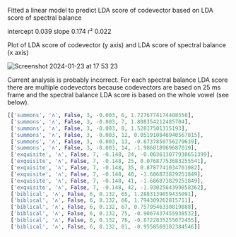 Fitted a linear model to predict LDA score of codevector based on LDA score of spectral balance


intercept 0.039
slope 0.174
r² 0.022

Plot of LDA score of codevector (y axis) and LDA score of spectral balance (x axis)

![Screenshot 2024-01-23 at 17 53 23](https://github.com/martijnbentum/E2ELD-cautious-fiesta/assets/19554953/5719be07-9bec-4bb2-9636-542a2daace4f)

Current analysis is probably incorrect. For each spectral balance LDA score there are multiple codevectors
because codevectors are based on 25 ms frame and the spectral balance LDA score is based on the whole vowel (see below).

```python
[['summons', 'ʌ', False, 3, -0.003, 6, 1.7276774174408558],
 ['summons', 'ʌ', False, 3, -0.003, 7, 1.898354212485704],
 ['summons', 'ʌ', False, 3, -0.003, 8, 1.52817501315193],
 ['summons', 'ʌ', False, 3, -0.003, 12, 0.051910846940567815],
 ['summons', 'ʌ', False, 3, -0.003, 13, -0.6737850756279639],
 ['summons', 'ʌ', False, 3, -0.003, 14, -1.986818969687019],
 ['exquisite', 'ʌ', False, 7, -0.148, 24, -0.003613077938651399],
 ['exquisite', 'ʌ', False, 7, -0.148, 25, 0.07687753683255541],
 ['exquisite', 'ʌ', False, 7, -0.148, 35, 0.8787741034701082],
 ['exquisite', 'ʌ', False, 7, -0.148, 40, -1.686873829251849],
 ['exquisite', 'ʌ', False, 7, -0.148, 41, -1.686873829251849],
 ['exquisite', 'ʌ', False, 7, -0.148, 42, -1.9302564399858362],
 ['biblical', 'ʌ', False, 6, 0.132, 65, 1.2883139059435091],
 ['biblical', 'ʌ', False, 6, 0.132, 66, 1.794309262815711],
 ['biblical', 'ʌ', False, 6, 0.132, 67, 0.7579546330819888],
 ['biblical', 'ʌ', False, 6, 0.132, 75, -0.9067437455938532],
 ['biblical', 'ʌ', False, 6, 0.132, 76, -0.8722835255072455],
 ['biblical', 'ʌ', False, 6, 0.132, 81, -0.9558569182384546]]
```
